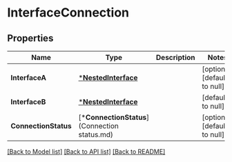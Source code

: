 # InterfaceConnection

## Properties
Name | Type | Description | Notes
------------ | ------------- | ------------- | -------------
**InterfaceA** | [***NestedInterface**](NestedInterface.md) |  | [optional] [default to null]
**InterfaceB** | [***NestedInterface**](NestedInterface.md) |  | [default to null]
**ConnectionStatus** | [***ConnectionStatus**](Connection status.md) |  | [optional] [default to null]

[[Back to Model list]](../README.md#documentation-for-models) [[Back to API list]](../README.md#documentation-for-api-endpoints) [[Back to README]](../README.md)


